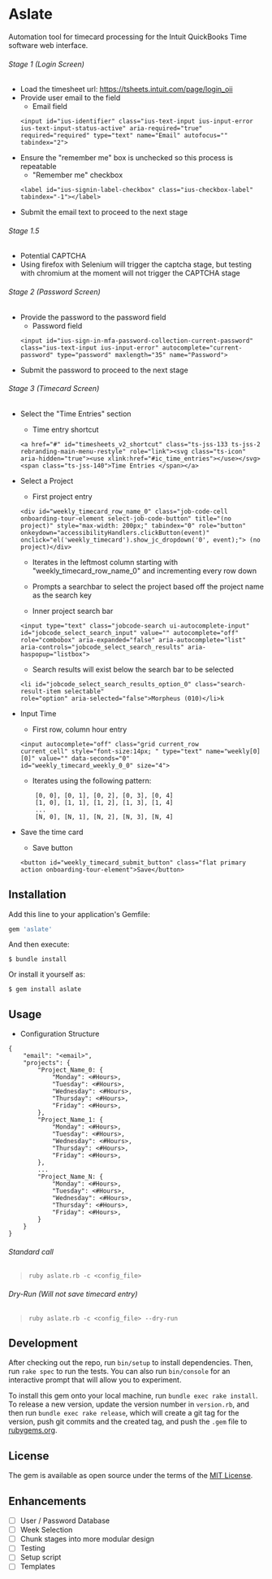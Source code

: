 # Aslate

Automation tool for timecard processing for the Intuit QuickBooks Time software web interface.

###### Stage 1 (Login Screen)
* Load the timesheet url: https://tsheets.intuit.com/page/login_oii
* Provide user email to the field 
    - Email field
    ```
    <input id="ius-identifier" class="ius-text-input ius-input-error ius-text-input-status-active" aria-required="true" required="required" type="text" name="Email" autofocus="" tabindex="2">
    ```
* Ensure the "remember me" box is unchecked so this process is repeatable
    - "Remember me" checkbox
    ```
    <label id="ius-signin-label-checkbox" class="ius-checkbox-label" tabindex="-1"></label>
    ```
* Submit the email text to proceed to the next stage

###### Stage 1.5 
* Potential CAPTCHA 
* Using firefox with Selenium will trigger the captcha stage, but testing with chromium at the
    moment will not trigger the CAPTCHA stage

###### Stage 2 (Password Screen)
* Provide the password to the password field
    - Password field
    ```
    <input id="ius-sign-in-mfa-password-collection-current-password" class="ius-text-input ius-input-error" autocomplete="current-password" type="password" maxlength="35" name="Password"> 
    ```
* Submit the password to proceed to the next stage

###### Stage 3 (Timecard Screen)
* Select the "Time Entries" section 
    - Time entry shortcut
    ```
    <a href="#" id="timesheets_v2_shortcut" class="ts-jss-133 ts-jss-2 rebranding-main-menu-restyle" role="link"><svg class="ts-icon" aria-hidden="true"><use xlink:href="#ic_time_entries"></use></svg><span class="ts-jss-140">Time Entries </span></a>
    ```

* Select a Project
    - First project entry
    ```
    <div id="weekly_timecard_row_name_0" class="job-code-cell onboarding-tour-element select-job-code-button" title="(no project)" style="max-width: 200px;" tabindex="0" role="button" onkeydown="accessibilityHandlers.clickButton(event)" onclick="el('weekly_timecard').show_jc_dropdown('0', event);"> (no project)</div>
    ```
    - Iterates in the leftmost column starting with "weekly_timecard_row_name_0" and incrementing
    every row down 

    - Prompts a searchbar to select the project based off the project name as the search key
    - Inner project search bar
    ```
    <input type="text" class="jobcode-search ui-autocomplete-input" id="jobcode_select_search_input" value="" autocomplete="off" role="combobox" aria-expanded="false" aria-autocomplete="list" aria-controls="jobcode_select_search_results" aria-haspopup="listbox">
    ```
    - Search results will exist below the search bar to be selected
    ```
    <li id="jobcode_select_search_results_option_0" class="search-result-item selectable"
    role="option" aria-selected="false">Morpheus (010)</li>k
    ```

* Input Time
    - First row, column hour entry
    ```
    <input autocomplete="off" class="grid current_row
    current_cell" style="font-size:14px; " type="text" name="weekly[0][0]" value="" data-seconds="0"
    id="weekly_timecard_weekly_0_0" size="4">
    ```
    - Iterates using the following pattern:
    ```
        [0, 0], [0, 1], [0, 2], [0, 3], [0, 4]
        [1, 0], [1, 1], [1, 2], [1, 3], [1, 4]
        ...
        [N, 0], [N, 1], [N, 2], [N, 3], [N, 4]
    ```
* Save the time card
    - Save button
    ```
    <button id="weekly_timecard_submit_button" class="flat primary action onboarding-tour-element">Save</button>
    ```

## Installation

Add this line to your application's Gemfile:

```ruby
gem 'aslate'
```

And then execute:

    $ bundle install

Or install it yourself as:

    $ gem install aslate

## Usage

* Configuration Structure
```
{
    "email": "<email>",
    "projects": {
        "Project_Name_0: {
            "Monday": <#Hours>,
            "Tuesday": <#Hours>,
            "Wednesday": <#Hours>,
            "Thursday": <#Hours>,
            "Friday": <#Hours>,
        },
        "Project_Name_1: {
            "Monday": <#Hours>,
            "Tuesday": <#Hours>,
            "Wednesday": <#Hours>,
            "Thursday": <#Hours>,
            "Friday": <#Hours>,
        },
        ...
        "Project_Name_N: {
            "Monday": <#Hours>,
            "Tuesday": <#Hours>,
            "Wednesday": <#Hours>,
            "Thursday": <#Hours>,
            "Friday": <#Hours>,
        }
    }
}
```

###### Standard call
> ```ruby aslate.rb -c <config_file> ```

###### Dry-Run (Will not save timecard entry)
> ```ruby aslate.rb -c <config_file> --dry-run```

## Development

After checking out the repo, run `bin/setup` to install dependencies. Then, run `rake spec` to run the tests. You can also run `bin/console` for an interactive prompt that will allow you to experiment.

To install this gem onto your local machine, run `bundle exec rake install`. To release a new version, update the version number in `version.rb`, and then run `bundle exec rake release`, which will create a git tag for the version, push git commits and the created tag, and push the `.gem` file to [rubygems.org](https://rubygems.org).


## License

The gem is available as open source under the terms of the [MIT License](https://opensource.org/licenses/MIT).

## Enhancements
- [ ] User / Password Database
- [ ] Week Selection
- [ ] Chunk stages into more modular design
- [ ] Testing
- [ ] Setup script
- [ ] Templates
